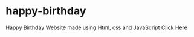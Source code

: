 # happy-birthday
Happy Birthday Website made using Html, css and JavaScript
<a href="https://programmergaurav.me/happy-birthday/?name=Ayush" target="blank">Click Here</a>
